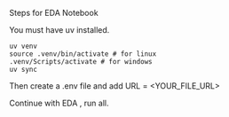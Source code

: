 Steps for EDA Notebook

You must have uv installed.


```
uv venv
source .venv/bin/activate # for linux
.venv/Scripts/activate # for windows
uv sync
```

Then create a .env file and add URL = <YOUR_FILE_URL>

Continue with EDA , run all.